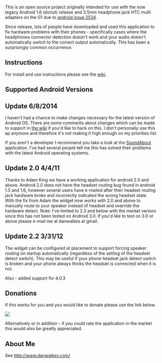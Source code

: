 This is an open source project originally intended for use with the now legacy Android 1.6 (donut) release and 3.5mm headphone jack HTC multi adapters on the G1 due to [android issue 2534](http://code.google.com/p/android/issues/detail?id=2534).

Since release, lots of people have downloaded and used this application to fix hardware problems with their phones - specifically cases where the headphones connector detection doesn't work and your audio doesn't automatically switch to the correct output automatically.  This has been a surprisingly common occurrence.


## Instructions ##

For install and use instructions please see the [wiki](http://code.google.com/p/toggleheadset2/wiki/InstallAndUse).

## Supported Android Versions ##

## Update 6/8/2014 ##
I haven't had a chance to make changes necessary for the latest version of Android OS.  There are some comments about changes which can be made to support in [the wiki](https://code.google.com/p/toggleheadset2/issues/detail?id=14) if you'd like to hack on this.  I don't personally use this ap anymore and therefore it's not making it high enough on my priorities list.

If you aren't a developer I recommend you take a look at the [SoundAbout](https://play.google.com/store/apps/details?id=com.woodslink.android.wiredheadphoneroutingfix) application.  I've had several people tell me this has solved their problems with the latest Android operating systems.

## Update 2.0 4/4/11 ##
Thanks to Adam King we have a working application for android 2.0 and above.  Android 2.0 does not have the headset routing bug found in android 1.5 and 1.6, however several users have e-mailed after their headset routing jack hardware broke and incorrectly indicated the wrong headset state.  With the fix from Adam the widget now works with 2.0 and above to manually route to your speaker instead of headset and override the hardware detect.  Note: I've limited to 2.3 and below with the market version since this has not been tested on Android 3.0.  If you'd like to test on 3.0 or above please e-mail me at danwalkes at gmail.

## Update 2.2 3/31/12 ##
The widget can be configured at placement to support forcing speaker routing on startup automatically (regardless of the setting of the headset detect switch).  This may be useful if your phone headset jack detect switch is broken and your phone always thinks the headset is connected when it is not.

Also - added support for 4.0.3

## Donations ##
If this works for you and you would like to donate please use the link below.


[![](https://www.paypal.com/en_US/i/btn/btn_donateCC_LG.gif)](https://www.paypal.com/cgi-bin/webscr?cmd=_s-xclick&hosted_button_id=9506978)

Alternatively or in addition - if you could rate the application in the market this would also be greatly appreciated.

## About Me ##
See http://www.danwalkes.com/